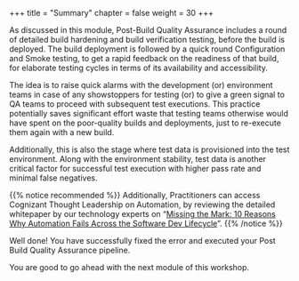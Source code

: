 +++
title = "Summary"
chapter = false
weight = 30
+++

As discussed in this module, Post-Build Quality Assurance includes a round of detailed build hardening and build verification testing, before the build is deployed. The build deployment is followed by a quick round Configuration and Smoke testing, to get a rapid feedback on the readiness of that build, for elaborate testing cycles in terms of its availability and accessibility.  

The idea is to raise quick alarms with the development (or) environment teams in case of any showstoppers for testing (or) to give a green signal to QA teams to proceed with subsequent test executions. This practice potentially saves significant effort waste that testing teams otherwise would have spent on the poor-quality builds and deployments, just to re-execute them again with a new build.

Additionally, this is also the stage where test data is provisioned into the test environment. Along with the environment stability, test data is another critical factor for successful test execution with higher pass rate and minimal false negatives.


{{% notice recommended %}}
Additionally, Practitioners can access Cognizant Thought Leadership on Automation, by reviewing the detailed whitepaper by our technology experts on “[Missing the Mark:  10 Reasons Why Automation Fails Across the Software Dev Lifecycle](https://www.cognizant.com/whitepapers/missing-the-mark-ten-reasons-why-automation-fails-across-the-software-development-lifecycle-codex3073.pdf)”.
{{% /notice %}}


Well done! You have successfully fixed the error and executed your Post Build Quality Assurance pipeline.

You are good to go ahead with the next module of this workshop.


